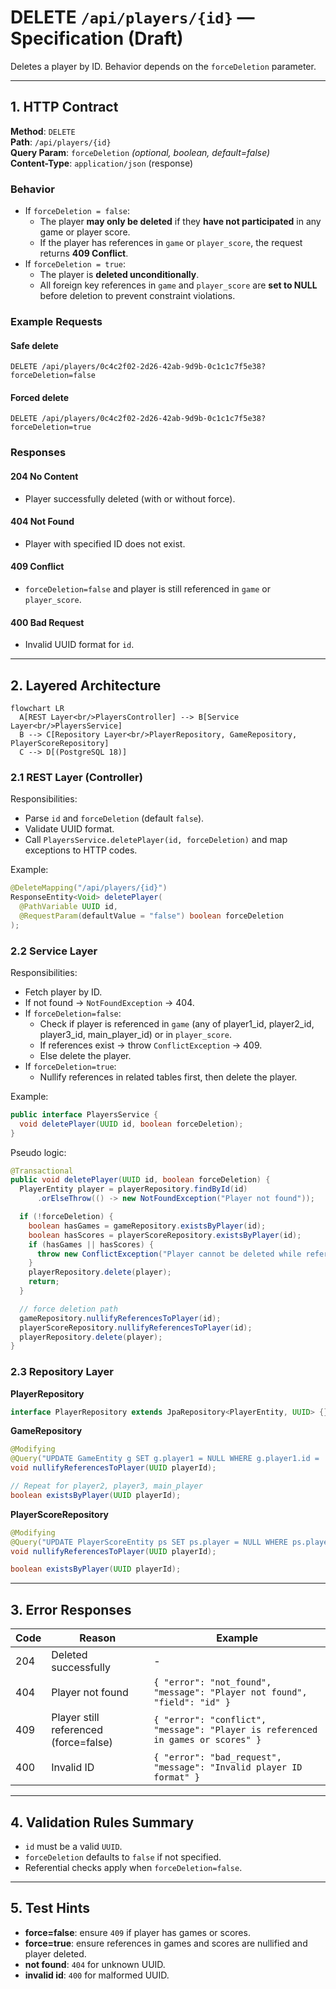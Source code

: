 # DELETE `/api/players/{id}` — Specification (Draft)

Deletes a player by ID. Behavior depends on the `forceDeletion` parameter.

---

## 1. HTTP Contract

**Method**: `DELETE`  
**Path**: `/api/players/{id}`  
**Query Param**: `forceDeletion` *(optional, boolean, default=false)*  
**Content-Type**: `application/json` (response)

### Behavior
- If `forceDeletion = false`:  
  - The player **may only be deleted** if they **have not participated** in any game or player score.  
  - If the player has references in `game` or `player_score`, the request returns **409 Conflict**.  
- If `forceDeletion = true`:  
  - The player is **deleted unconditionally**.  
  - All foreign key references in `game` and `player_score` are **set to NULL** before deletion to prevent constraint violations.

### Example Requests

#### Safe delete
```http
DELETE /api/players/0c4c2f02-2d26-42ab-9d9b-0c1c1c7f5e38?forceDeletion=false
```

#### Forced delete
```http
DELETE /api/players/0c4c2f02-2d26-42ab-9d9b-0c1c1c7f5e38?forceDeletion=true
```

### Responses

#### 204 No Content
- Player successfully deleted (with or without force).

#### 404 Not Found
- Player with specified ID does not exist.

#### 409 Conflict
- `forceDeletion=false` and player is still referenced in `game` or `player_score`.

#### 400 Bad Request
- Invalid UUID format for `id`.

---

## 2. Layered Architecture

```mermaid
flowchart LR
  A[REST Layer<br/>PlayersController] --> B[Service Layer<br/>PlayersService]
  B --> C[Repository Layer<br/>PlayerRepository, GameRepository, PlayerScoreRepository]
  C --> D[(PostgreSQL 18)]
```

### 2.1 REST Layer (Controller)
Responsibilities:
- Parse `id` and `forceDeletion` (default `false`).  
- Validate UUID format.  
- Call `PlayersService.deletePlayer(id, forceDeletion)` and map exceptions to HTTP codes.

Example:
```java
@DeleteMapping("/api/players/{id}")
ResponseEntity<Void> deletePlayer(
  @PathVariable UUID id,
  @RequestParam(defaultValue = "false") boolean forceDeletion
);
```

### 2.2 Service Layer
Responsibilities:
- Fetch player by ID.  
- If not found → `NotFoundException` → 404.  
- If `forceDeletion=false`:  
  - Check if player is referenced in `game` (any of player1_id, player2_id, player3_id, main_player_id) or in `player_score`.  
  - If references exist → throw `ConflictException` → 409.  
  - Else delete the player.  
- If `forceDeletion=true`:  
  - Nullify references in related tables first, then delete the player.  

Example:
```java
public interface PlayersService {
  void deletePlayer(UUID id, boolean forceDeletion);
}
```

Pseudo logic:
```java
@Transactional
public void deletePlayer(UUID id, boolean forceDeletion) {
  PlayerEntity player = playerRepository.findById(id)
      .orElseThrow(() -> new NotFoundException("Player not found"));

  if (!forceDeletion) {
    boolean hasGames = gameRepository.existsByPlayer(id);
    boolean hasScores = playerScoreRepository.existsByPlayer(id);
    if (hasGames || hasScores) {
      throw new ConflictException("Player cannot be deleted while referenced");
    }
    playerRepository.delete(player);
    return;
  }

  // force deletion path
  gameRepository.nullifyReferencesToPlayer(id);
  playerScoreRepository.nullifyReferencesToPlayer(id);
  playerRepository.delete(player);
}
```

### 2.3 Repository Layer

**PlayerRepository**
```java
interface PlayerRepository extends JpaRepository<PlayerEntity, UUID> {}
```

**GameRepository**
```java
@Modifying
@Query("UPDATE GameEntity g SET g.player1 = NULL WHERE g.player1.id = :playerId")
void nullifyReferencesToPlayer(UUID playerId);

// Repeat for player2, player3, main_player
boolean existsByPlayer(UUID playerId);
```

**PlayerScoreRepository**
```java
@Modifying
@Query("UPDATE PlayerScoreEntity ps SET ps.player = NULL WHERE ps.player.id = :playerId")
void nullifyReferencesToPlayer(UUID playerId);

boolean existsByPlayer(UUID playerId);
```

---

## 3. Error Responses

| Code | Reason | Example |
|------|---------|----------|
| 204 | Deleted successfully | - |
| 404 | Player not found | `{ "error": "not_found", "message": "Player not found", "field": "id" }` |
| 409 | Player still referenced (force=false) | `{ "error": "conflict", "message": "Player is referenced in games or scores" }` |
| 400 | Invalid ID | `{ "error": "bad_request", "message": "Invalid player ID format" }` |

---

## 4. Validation Rules Summary

- `id` must be a valid `UUID`.  
- `forceDeletion` defaults to `false` if not specified.  
- Referential checks apply when `forceDeletion=false`.

---

## 5. Test Hints

- **force=false**: ensure `409` if player has games or scores.  
- **force=true**: ensure references in games and scores are nullified and player deleted.  
- **not found**: `404` for unknown UUID.  
- **invalid id**: `400` for malformed UUID.

